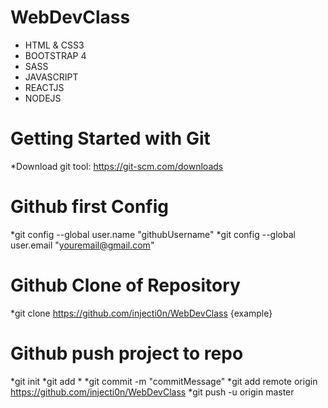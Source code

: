 # WebDevClass

- HTML & CSS3
- BOOTSTRAP 4
- SASS
- JAVASCRIPT
- REACTJS
- NODEJS

# Getting Started with Git
*Download git tool: https://git-scm.com/downloads

# Github first Config
*git config --global user.name "githubUsername"
*git config --global user.email "youremail@gmail.com"

# Github Clone of Repository
*git clone https://github.com/injecti0n/WebDevClass {example}

# Github push project to repo
*git init
*git add *
*git commit -m "commitMessage"
*git add remote origin https://github.com/injecti0n/WebDevClass
*git push -u origin master
